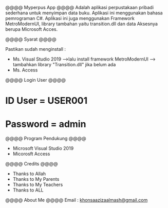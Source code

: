 @@@@ Myperpus App @@@@
Adalah aplikasi perpustakaan pribadi sederhana untuk menyimpan data buku. Aplikasi ini menggunakan bahasa pemrograman C#.
Aplikasi ini juga menggunakan Framework MetroModernUI, library tambahan yaitu transition.dll dan data Aksesnya berupa Microsoft Acces. 

@@@@ Syarat @@@@

Pastikan sudah menginstall :

* Ms. Visual Studio 2019 -->lalu install framework MetroModernUI --> tambahkan library "Transition.dll" jika belum ada
* Ms. Access

@@@@ Login User @@@@
# ID User = USER001
# Password = admin

@@@@ Program Pendukung @@@@
- Microsoft Visual Studio 2019
- Micorosft Access

@@@@ Credits @@@@
- Thanks to Allah
- Thanks to My Parents
- Thanks to My Teachers
- Thanks to ALL

@@@@ About Me @@@@
Email : khonsaazizaalmash@gmail.com
